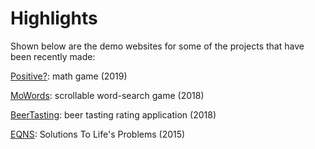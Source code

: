# Highlights
Shown below are the demo websites for some of the projects that have been recently made:

[Positive?](http://www.AreYouPositive.fun): math game (2019)

[MoWords](https://www.MoWords.herokuapp.com): scrollable word-search game (2018)

[BeerTasting](http://www.BeerTasting.life): beer tasting rating application (2018)

[EQNS](http://www.TheEQNS.com): Solutions To Life's Problems (2015)
